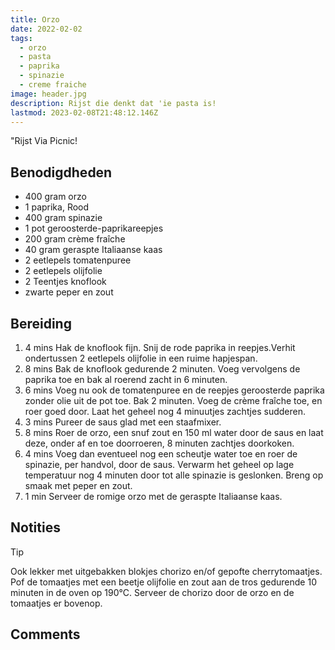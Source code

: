 ```yaml
---
title: Orzo
date: 2022-02-02
tags:
  - orzo
  - pasta
  - paprika
  - spinazie
  - creme fraiche
image: header.jpg
description: Rijst die denkt dat 'ie pasta is!
lastmod: 2023-02-08T21:48:12.146Z
---
```

"Rijst 
Via Picnic!

## Benodigdheden
-   400 gram  orzo 
-   1 paprika, Rood 
-   400 gram  spinazie 
-   1  pot geroosterde-paprikareepjes 
-   200 gram  crème fraîche 
-   40 gram  geraspte Italiaanse kaas 
-   2 eetlepels  tomatenpuree 
-   2 eetlepels  olijfolie 
-   2  Teentjes knoflook 
-   zwarte peper en zout 

## Bereiding

1.  4 mins  Hak de knoflook fijn. Snij de rode paprika in reepjes.Verhit ondertussen 2 eetlepels olijfolie in een ruime hapjespan. 
2.  8 mins  Bak de knoflook gedurende 2 minuten. Voeg vervolgens de paprika toe en bak al roerend zacht in 6 minuten. 
3.  6 mins  Voeg nu ook de tomatenpuree en de reepjes geroosterde paprika zonder olie uit de pot toe. Bak 2 minuten. Voeg de crème fraîche toe, en roer goed door. Laat het geheel nog 4 minuutjes zachtjes sudderen. 
4.  3 mins  Pureer de saus glad met een staafmixer. 
5.  8 mins  Roer de orzo, een snuf zout en 150 ml water door de saus en laat deze, onder af en toe doorroeren, 8 minuten zachtjes doorkoken. 
6.  4 mins  Voeg dan eventueel nog een scheutje water toe en roer de spinazie, per handvol, door de saus. Verwarm het geheel op lage temperatuur nog 4 minuten door tot alle spinazie is geslonken. Breng op smaak met peper en zout. 
7.  1 min  Serveer de romige orzo met de geraspte Italiaanse kaas. 

## Notities

Tip  
  
Ook lekker met uitgebakken blokjes chorizo en/of gepofte cherrytomaatjes. Pof de tomaatjes met een beetje olijfolie en zout aan de tros gedurende 10 minuten in de oven op 190°C. Serveer de chorizo door de orzo en de tomaatjes er bovenop.

## Comments